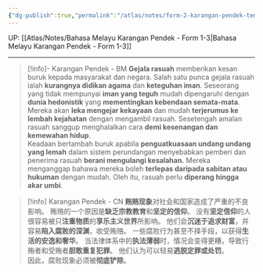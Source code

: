 ```yaml
---
{"dg-publish":true,"permalink":"/atlas/notes/form-2-karangan-pendek-tema-04-gejala-rasuah/"}
---
```


UP: [[Atlas/Notes/Bahasa Melayu Karangan Pendek - Form 1-3\|Bahasa Melayu Karangan Pendek - Form 1-3]]

---

> [!info]- Karangan Pendek - BM
> **Gejala rasuah** memberikan kesan buruk kepada masyarakat dan negara. 
> Salah satu punca gejala rasuah ialah **kurangnya didikan agama** dan **keteguhan iman**. Seseorang yang tidak mempunyai **iman yang teguh** mudah dipengaruhi dengan **dunia hedonistik** yang **mementingkan kebendaan semata-mata**. 
> Mereka akan **leka mengejar kekayaan** dan mudah **terjerumus ke lembah kejahatan** dengan mengambil rasuah. 
> Sesetengah amalan rasuah sanggup menghalalkan cara **demi kesenangan dan kemewahan hidup**.  
> Keadaan bertambah buruk apabila **penguatkuasaan undang undang yang lemah** dalam sistem perundangan menyebabkan pemberi dan penerima rasuah **berani mengulangi kesalahan.** 
> Mereka menganggap bahawa mereka boleh **terlepas daripada sabitan atau hukuman** dengan mudah. 
> Oleh itu, rasuah perlu **diperang hingga akar umbi**.

> [!info] Karangan Pendek - CN
> **贿赂现象**对社会和国家造成了严重的不良影响。
> 贿赂的一个原因是**缺乏宗教教育**和**坚定的信仰**。
> 没有**坚定信仰**的人很容易被只**注重物质**的**享乐主义世界**所影响。 
> 他们会**沉迷于追求财富**，并容易**陷入腐败的深渊**，收受贿赂。
> 一些腐败行为甚至不择手段，以获得**生活的安逸和奢华**。
> 当法律体系中的**执法薄弱**时，情况会变得更糟，导致行贿者和受贿者**胆敢重复犯罪**。
> 他们认为可以轻易**逃脱定罪或处罚**。  
> 因此，腐败现象必须被**彻底铲除**。

